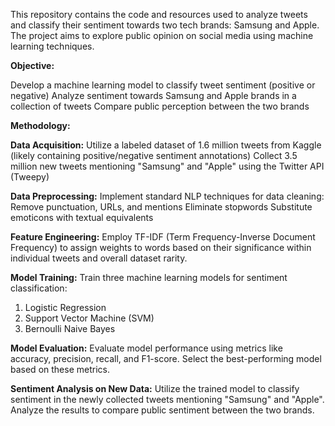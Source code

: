 This repository contains the code and resources used to analyze tweets and classify their sentiment towards two tech brands: Samsung and Apple. The project aims to explore public opinion on social media using machine learning techniques.

**Objective:**

Develop a machine learning model to classify tweet sentiment (positive or negative)
Analyze sentiment towards Samsung and Apple brands in a collection of tweets
Compare public perception between the two brands

**Methodology:**

**Data Acquisition:**
Utilize a labeled dataset of 1.6 million tweets from Kaggle (likely containing positive/negative sentiment annotations)
Collect 3.5 million new tweets mentioning "Samsung" and "Apple" using the Twitter API (Tweepy)

**Data Preprocessing:**
Implement standard NLP techniques for data cleaning:
Remove punctuation, URLs, and mentions
Eliminate stopwords
Substitute emoticons with textual equivalents

**Feature Engineering:**
Employ TF-IDF (Term Frequency-Inverse Document Frequency) to assign weights to words based on their significance within individual tweets and overall dataset rarity.

**Model Training:**
Train three machine learning models for sentiment classification:
1. Logistic Regression
2. Support Vector Machine (SVM)
3. Bernoulli Naive Bayes

**Model Evaluation:**
Evaluate model performance using metrics like accuracy, precision, recall, and F1-score. Select the best-performing model based on these metrics.

**Sentiment Analysis on New Data:**
Utilize the trained model to classify sentiment in the newly collected tweets mentioning "Samsung" and "Apple".
Analyze the results to compare public sentiment between the two brands.
